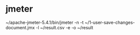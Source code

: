 # jmeter
~/apache-jmeter-5.4.1/bin/jmeter -n -t ~/1-user-save-changes-document.jmx -l ~/result.csv -e -o ~/result
